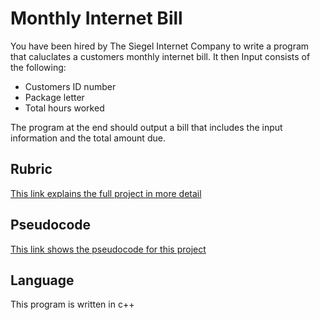 # Monthly Internet Bill
You have been hired by The Siegel Internet Company to write a program that caluclates a customers monthly internet bill. It then  Input consists of the following: 

  * Customers ID number  
  * Package letter  
  * Total hours worked  

The program at the end should output a bill that includes the input information and the total amount due.

## Rubric 
[This link explains the full project in more detail](https://github.com/dirky9000/Monthly-Internet-Bill/blob/main/docs/Monthly-Internet-Bill-Rubric.pdf)

## Pseudocode 
[This link shows the pseudocode for this project](https://github.com/dirky9000/Monthly-Internet-Bill/blob/main/docs/Monthly-Internet-Bill-Pseudocode)

## Language
This program is written in c++
